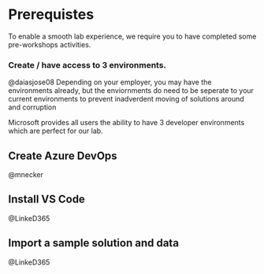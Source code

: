 # Prerequistes

To enable a smooth lab experience, we require you to have completed some pre-workshops activities.

### Create / have access to 3 environments. 
@daiasjose08
Depending on your employer, you may have the environments already, but the enviornments do need to be seperate to your current environments to prevent inadverdent moving of solutions around and corruption

Microsoft provides all users the ability to have 3 developer environments which are perfect for our lab.

## Create Azure DevOps
@mnecker
## Install VS Code
@LinkeD365
## Import a sample solution and data
@LinkeD365